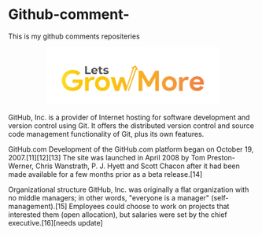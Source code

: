 # Github-comment-
This is my github comments repositeries
<p align="center">
  <img src="https://github.com/Nikolatesla2001/LGMVIP-Data-Science/blob/main/cropped-growmore-removebg-preview.png" width="350" alt="accessibility text">
</p>
GitHub, Inc. is a provider of Internet hosting for software development and version control using Git. It offers the distributed version control and source code management functionality of Git, plus its own features.

GitHub.com
Development of the GitHub.com platform began on October 19, 2007.[11][12][13] The site was launched in April 2008 by Tom Preston-Werner, Chris Wanstrath, P. J. Hyett and Scott Chacon after it had been made available for a few months prior as a beta release.[14]

Organizational structure
GitHub, Inc. was originally a flat organization with no middle managers; in other words, "everyone is a manager" (self-management).[15] Employees could choose to work on projects that interested them (open allocation), but salaries were set by the chief executive.[16][needs update]
